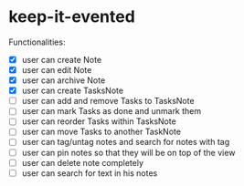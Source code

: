 # keep-it-evented


Functionalities:
- [x] user can create Note
- [x] user can edit Note
- [x] user can archive Note
- [x] user can create TasksNote
- [ ] user can add and remove Tasks to TasksNote
- [ ] user can mark Tasks as done and unmark them
- [ ] user can reorder Tasks within TasksNote
- [ ] user can move Tasks to another TaskNote
- [ ] user can tag/untag notes and search for notes with tag
- [ ] user can pin notes so that they will be on top of the view
- [ ] user can delete note completely
- [ ] user can search for text in his notes